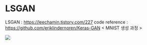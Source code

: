 # LSGAN

LSGAN : https://leechamin.tistory.com/227
code reference : https://github.com/eriklindernoren/Keras-GAN
<  MNIST 생성 과정 >

![](LSGAN_MNIST.gif)

